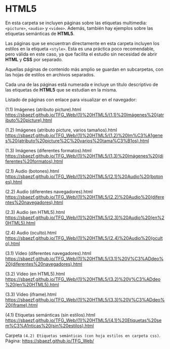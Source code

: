 ﻿# HTML5
En esta carpeta se incluyen páginas sobre las etiquetas multimedia: `<picture>`, `<audio>` y `<video>`. Además, también hay ejemplos sobre las etiquetas semánticas de **HTML5**.

Las páginas que se encuentran directamente en esta carpeta incluyen los estilos en la etiqueta `<style>`. Esta es una práctica poco recomendable, pero válida en este caso, ya que facilita el estudio sin necesidad de abrir **HTML** y **CSS** por separado.

Aquellas páginas de contenido más amplio se guardan en subcarpetas, con las hojas de estilos en archivos separados.

Cada una de las páginas está numerada e incluye un título descriptivo de las etiquetas de **HTML5** que se estudian en la misma.

Listado de páginas con enlace para visualizar en el navegador:

(1.1) Imágenes (atributo picture).html
https://sbaezf.github.io/TFG_Web/(1)%20HTML5/(1.1)%20Imágenes%20(atributo%20picture).html


(1.2) Imágenes (atributo picture, varios tamaños).html
https://sbaezf.github.io/TFG_Web/(1)%20HTML5/(1.2)%20Im%C3%A1genes%20(atributo%20picture%2C%20varios%20tama%C3%B1os).html


(1.3) Imágenes (diferentes formatos).html
https://sbaezf.github.io/TFG_Web/(1)%20HTML5/(1.3)%20Imágenes%20(diferentes%20formatos).html


(2.1) Audio (botones).html						
https://sbaezf.github.io/TFG_Web/(1)%20HTML5/(2.1)%20Audio%20(botones).html


(2.2) Audio (diferentes navegadores).html		
https://sbaezf.github.io/TFG_Web/(1)%20HTML5/(2.2)%20Audio%20(diferentes%20navegadores).html


(2.3) Audio (en HTML5).html						
https://sbaezf.github.io/TFG_Web/(1)%20HTML5/(2.3)%20Audio%20(en%20HTML5).html


(2.4) Audio (oculto).html						
https://sbaezf.github.io/TFG_Web/(1)%20HTML5/(2.4)%20Audio%20(oculto).html


(3.1) Vídeo (diferentes navegadores).html		
https://sbaezf.github.io/TFG_Web/(1)%20HTML5/(3.1)%20V%C3%ADdeo%20(diferentes%20navegadores).html


(3.2) Vídeo (en HTML5).html						
https://sbaezf.github.io/TFG_Web/(1)%20HTML5/(3.2)%20V%C3%ADdeo%20(en%20HTML5).html


(3.3) Vídeo (iframe).html						
https://sbaezf.github.io/TFG_Web/(1)%20HTML5/(3.3)%20V%C3%ADdeo%20(iframe).html


(4.1) Etiquetas semánticas (sin estilos).html	
https://sbaezf.github.io/TFG_Web/(1)%20HTML5/(4.1)%20Etiquetas%20sem%C3%A1nticas%20(sin%20estilos).html


Carpeta `(4.2) Etiquetas semánticas (con hoja estilos en carpeta css)`. Página: https://sbaezf.github.io/TFG_Web/
